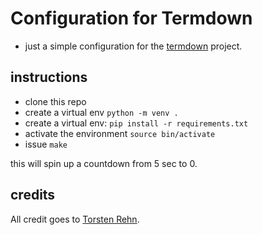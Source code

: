 # Configuration for Termdown

* just a simple configuration for the [termdown](https://github.com/trehn/termdown) project.
 
## instructions

- clone this repo
- create a virtual env `python -m venv .`
- create a  virtual env: `pip install -r requirements.txt`
- activate the environment `source bin/activate`
- issue `make`

this will spin up a countdown from 5 sec to 0.

## credits

All credit goes to [Torsten Rehn](https://github.com/trehn).
